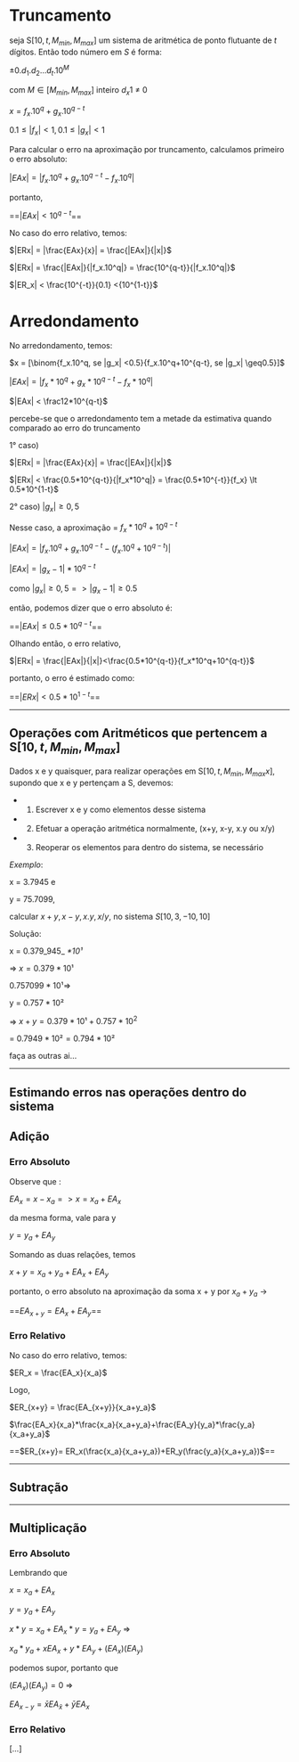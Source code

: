 # Truncamento
seja S$[10, t, M_{min}, M_{max}﻿]$ um sistema de aritmética de ponto flutuante de $t$ dígitos. Então todo número em $S$ é forma:

$\pm0. d_1.d_2 ...d_t.10^M$﻿

com $M\in [M_{min}, M_{max}]$﻿ inteiro $d_x1$﻿ ≠ 0

$x = f_x .10^q+g_x .10^{q-t}$﻿

$0.1 \leq |f_x| \lt 1 , 0.1 \leq |g_x| <1$﻿
  
Para calcular o erro na aproximação por truncamento, calculamos primeiro o erro absoluto:

$|EAx| = |f_x .10^q+g_x .10^{q-t}-f_x.10^q|$﻿

portanto,

==$|EAx| < 10^{q-t}$==﻿

No caso do erro relativo, temos:

$|ERx| = |\frac{EAx}{x}| = \frac{|EAx|}{|x|}$﻿

$|ERx| = \frac{|EAx|}{|f_x.10^q|} = \frac{10^{q-t}}{|f_x.10^q|}$﻿

$|ER_x| < \frac{10^{-t}}{0.1} <{10^{1-t}}$

# Arredondamento
No arredondamento, temos:

$x = [\binom{f_x.10^q, se |g_x| <0.5}{f_x.10^q+10^{q-t}, se |g_x| \geq0.5}]$﻿

$|EAx| = |f_x *10^q+g_x *10^{q-t}-f_x*10^q|$﻿

$|EAx| < \frac12*10^{q-t}$﻿

percebe-se que o arredondamento tem a metade da estimativa quando comparado ao erro do truncamento

1° caso)

$|ERx| = |\frac{EAx}{x}| = \frac{|EAx|}{|x|}$﻿

$|ERx| < \frac{0.5*10^{q-t}}{|f_x*10^q|} = \frac{0.5*10^{-t}}{f_x} \lt 0.5*10^{1-t}$﻿


2° caso) $|g_x| \geq 0,5$﻿

Nesse caso, a aproximação = $f_x*10^q+10^{q-t}$﻿

$|EAx| = |f_x .10^q+g_x .10^{q-t}-(f_x.10^q +10^{q-t})|$﻿

$|EAx| = |g_x-1|*10^{q-t}$﻿

como $|g_x| \geq 0,5 =>|g_x-1|\geq 0.5$﻿

  
então, podemos dizer que o erro absoluto é:

==$|EAx| \leq 0.5* 10^{q-t}$==﻿


Olhando então, o erro relativo,

$|ERx| = \frac{|EAx|}{|x|}<\frac{0.5*10^{q-t}}{f_x*10^q+10^{q-t}}$﻿

portanto, o erro é estimado como:

==$|ERx| < 0.5*10^{1-t}$==﻿

---
## Operações com Aritméticos que pertencem a S$[10,t,M_{min}, M_{max}]$

Dados x e y quaisquer, para realizar operações em S$[10,t,M_{min}, M_{max}x]$, supondo que x e y pertençam a S, devemos:

- 1) Escrever x e y como elementos desse sistema
- 2) Efetuar a operação aritmética normalmente, (x+y, x-y, x.y ou x/y)
- 3) Reoperar os elementos para dentro do sistema, se necessário

_Exemplo_:

x = 3.7945 e

y = 75.7099,

calcular $x+y, x-y, x.y, x/y$, no sistema $S[10, 3, -10, 10]$﻿

Solução:

x = 0.379_945_ _$*10¹$_﻿

⇒ $x = 0.379*10¹$﻿
  

$0.757099*10¹$﻿⇒

y = $0.757*10²$﻿


⇒ $x + y = 0.379*10¹ +0.757*10^{2}$﻿

= $0.7949*10² = 0.794*10²$﻿


faça as outras ai…

---

## Estimando erros nas operações dentro do sistema

## Adição

### Erro Absoluto

Observe que :

$EA_x = x -x_a=>x=x_a+EA_x$﻿

da mesma forma, vale para y

$y = y_a +EA_y$﻿

Somando as duas relações, temos

$x+y= x_a+y_a + EA_x+EA_y$﻿

portanto, o erro absoluto na aproximação da soma x + y por $x_a+y_a$﻿ →

==$EA_{x+y} = EA _x +EA_y$==﻿

### Erro Relativo

No caso do erro relativo, temos:

$ER_x = \frac{EA_x}{x_a}$﻿

Logo,

$ER_{x+y} = \frac{EA_{x+y}}{x_a+y_a}$﻿

$\frac{EA_x}{x_a}*\frac{x_a}{x_a+y_a}+\frac{EA_y}{y_a}*\frac{y_a}{x_a+y_a}$﻿

  

==$ER_{x+y}= ER_x(\frac{x_a}{x_a+y_a})+ER_y(\frac{y_a}{x_a+y_a})$==﻿

---

## Subtração

  

---

## Multiplicação

### Erro Absoluto

Lembrando que

$x = x_a +EA_x$﻿

$y = y_a +EA_y$﻿

$x * y= x_a +EA_x*y = y_a +EA_y$﻿ ⇒

$x_a*y_a+xEA_x+y*EA_y+(EA_x)(EA_y)$﻿

podemos supor, portanto que

$(EA_{x})(EA_y)= 0$﻿ ⇒


$EA_{x-y}{=} \bar xEA_{\bar x}+\bar yEA_x$﻿

### Erro Relativo

[…]

